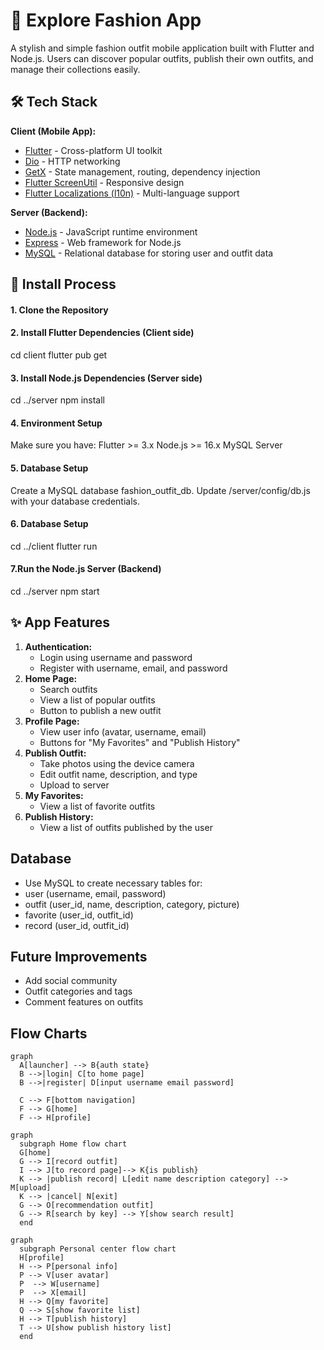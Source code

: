 # 👗 Explore Fashion App

A stylish and simple fashion outfit mobile application built with Flutter and Node.js.
Users can discover popular outfits, publish their own outfits, and manage their collections easily.

## 🛠️ Tech Stack

**Client (Mobile App):**

* [Flutter](https://flutter.dev/) - Cross-platform UI toolkit
* [Dio]() - HTTP networking
* [GetX]() - State management, routing, dependency injection
* [Flutter ScreenUtil]() - Responsive design
* [Flutter Localizations (l10n)]() - Multi-language support

**Server (Backend):**

* [Node.js](https://nodejs.org/) - JavaScript runtime environment
* [Express](https://expressjs.com/) - Web framework for Node.js
* [MySQL](https://www.mysql.com/) - Relational database for storing user and outfit data

## 🚀 Install Process

#### 1. Clone the Repository
#### 2. Install Flutter Dependencies (Client side)
cd client
flutter pub get
#### 3. Install Node.js Dependencies (Server side)
cd ../server
npm install
#### 4. Environment Setup
Make sure you have:
Flutter >= 3.x
Node.js >= 16.x
MySQL Server
#### 5. Database Setup
Create a MySQL database fashion_outfit_db.
Update /server/config/db.js with your database credentials.
#### 6. Database Setup
cd ../client
flutter run
#### 7.Run the Node.js Server (Backend)
cd ../server
npm start

## ✨ App Features

1. **Authentication:**
   * Login using username and password
   * Register with username, email, and password
2. **Home Page:**
   * Search outfits
   * View a list of popular outfits
   * Button to publish a new outfit
3. **Profile Page:**
   * View user info (avatar, username, email)
   * Buttons for "My Favorites" and "Publish History"
4. **Publish Outfit:**
   * Take photos using the device camera
   * Edit outfit name, description, and type
   * Upload to server
5. **My Favorites:**
   * View a list of favorite outfits
6. **Publish History:**
   * View a list of outfits published by the user

## Database

* Use MySQL to create necessary tables for:
* user (username, email, password)
* outfit (user\_id, name, description, category, picture)
* favorite (user\_id, outfit\_id)
* record (user\_id, outfit\_id)

## Future Improvements

* Add social community
* Outfit categories and tags
* Comment features on outfits

## Flow Charts

````mermaid
graph
  A[launcher] --> B{auth state}
  B -->|login| C[to home page]
  B -->|register| D[input username email password]
  
  C --> F[bottom navigation]
  F --> G[home]
  F --> H[profile]
````

````mermaid
graph
  subgraph Home flow chart
  G[home]
  G --> I[record outfit]
  I --> J[to record page]--> K{is publish}
  K --> |publish record| L[edit name description category] --> M[upload]
  K --> |cancel| N[exit]
  G --> O[recommendation outfit]
  G --> R[search by key] --> Y[show search result]
  end
````

````mermaid
graph
  subgraph Personal center flow chart
  H[profile]
  H --> P[personal info]
  P --> V[user avatar]
  P  --> W[username]
  P  --> X[email]
  H --> Q[my favorite]
  Q --> S[show favorite list]
  H --> T[publish history]
  T --> U[show publish history list]
  end
````

